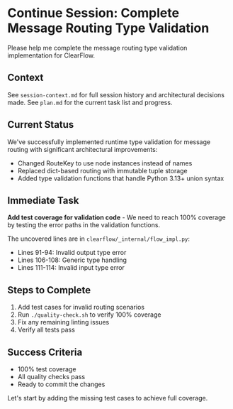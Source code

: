 # Continue Session: Complete Message Routing Type Validation

Please help me complete the message routing type validation implementation for ClearFlow.

## Context

See `session-context.md` for full session history and architectural decisions made.
See `plan.md` for the current task list and progress.

## Current Status

We've successfully implemented runtime type validation for message routing with significant architectural improvements:

- Changed RouteKey to use node instances instead of names
- Replaced dict-based routing with immutable tuple storage
- Added type validation functions that handle Python 3.13+ union syntax

## Immediate Task

**Add test coverage for validation code** - We need to reach 100% coverage by testing the error paths in the validation functions.

The uncovered lines are in `clearflow/_internal/flow_impl.py`:

- Lines 91-94: Invalid output type error
- Lines 106-108: Generic type handling
- Lines 111-114: Invalid input type error

## Steps to Complete

1. Add test cases for invalid routing scenarios
2. Run `./quality-check.sh` to verify 100% coverage
3. Fix any remaining linting issues
4. Verify all tests pass

## Success Criteria

- 100% test coverage
- All quality checks pass
- Ready to commit the changes

Let's start by adding the missing test cases to achieve full coverage.
